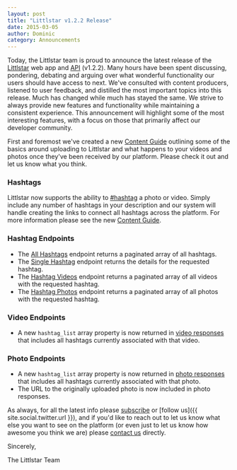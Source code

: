 ```yaml
---
layout: post
title: "Littlstar v1.2.2 Release"
date: 2015-03-05
author: Dominic
category: Announcements
---
```


Today, the Littlstar team is proud to announce the latest release of the [Littlstar](https://littlstar.com) web app and [API](http://developer.littlstar.com/docs) (v1.2.2). Many hours have been spent discussing, pondering, debating and arguing over what wonderful functionality our users should have access to next. We've consulted with content producers, listened to user feedback, and distilled the most important topics into this release. Much has changed while much has stayed the same. We strive to always provide new features and functionality while maintaining a consistent experience. This announcement will highlight some of the most interesting features, with a focus on those that primarily affect our developer community.

First and foremost we've created a new [Content Guide](http://developer.littlstar.com/content-guide/) outlining some of the basics around uploading to Littlstar and what happens to your videos and photos once they've been received by our platform. Please check it out and let us know what you think.

### Hashtags

Littlstar now supports the ability to [#hashtag](https://en.wikipedia.org/wiki/Hashtag) a photo or video. Simply include any number of hashtags in your description and our system will handle creating the links to connect all hashtags across the platform. For more information please see the new [Content Guide](http://developer.littlstar.com/content-guide/#hashtags).

### Hashtag Endpoints

* The [All Hashtags](http://developer.littlstar.com/docs/#all-hashtags) endpoint returns a paginated array of all hashtags.
* The [Single Hashtag](http://developer.littlstar.com/docs/#single-hashtag) endpoint returns the details for the requested hashtag.
* The [Hashtag Videos](http://developer.littlstar.com/docs/#hashtag-videos) endpoint returns a paginated array of all videos with the requested hashtag.
* The [Hashtag Photos](http://developer.littlstar.com/docs/#hashtag-photos) endpoint returns a paginated array of all photos with the requested hashtag.

### Video Endpoints

* A new `hashtag_list` array property is now returned in [video responses](http://developer.littlstar.com/docs/#videos) that includes all hashtags currently associated with that video.

### Photo Endpoints

* A new `hashtag_list` array property is now returned in [photo responses](http://developer.littlstar.com/docs/#photos) that includes all hashtags currently associated with that photo.
* The URL to the originally uploaded photo is now included in photo responses.

As always, for all the latest info please [subscribe](/feed.xml) or [follow us]({{ site.social.twitter.url }}), and if you'd like to reach out to let us know what else you want to see on the platform (or even just to let us know how awesome you think we are) please [contact us](mailto:support@littlstar.com) directly.

Sincerely,

The Littlstar Team
